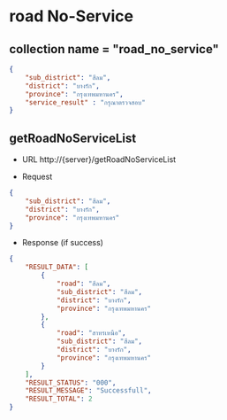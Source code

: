 # road No-Service

## collection name = "road_no_service"
```json
{
    "sub_district": "สีลม",
    "district": "บางรัก",
    "province": "กรุงเทพมหานคร",
	"service_result" : "กรุณาตรวจสอบ"
}
```

## getRoadNoServiceList

* URL 
http://{server}/getRoadNoServiceList

* Request
```json
{
    "sub_district": "สีลม",
    "district": "บางรัก",
    "province": "กรุงเทพมหานคร"
}
```

* Response (if success)
```json
{
    "RESULT_DATA": [
        {
            "road": "สีลม",
            "sub_district": "สีลม",
            "district": "บางรัก",
            "province": "กรุงเทพมหานคร"
        },
        {
            "road": "สาทรเหนือ",
            "sub_district": "สีลม",
            "district": "บางรัก",
            "province": "กรุงเทพมหานคร"
        }
    ],
    "RESULT_STATUS": "000",
    "RESULT_MESSAGE": "Successfull",
    "RESULT_TOTAL": 2
}
```